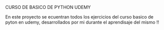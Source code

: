 CURSO DE BASICO DE PYTHON UDEMY

En este proyecto se ecuentran todos los ejercicios del curso basico de pyton
en udemy, desarrollados por mi durante el aprendisaje del mismo !! 
